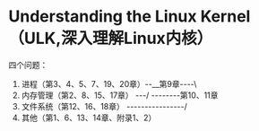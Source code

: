 Understanding the Linux Kernel（ULK,深入理解Linux内核）
======================================================

四个问题：
1. 进程（第3、4、5、7、19、20章）--\__第9章----\
2. 内存管理（第2、8、15、17章） ---/      --------第10、11章
3. 文件系统（第12、16、18章）  ----------------/    
4. 其他（第1、6、13、14章、附录1、2）


